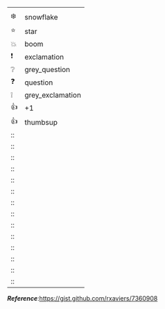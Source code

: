 
| | |
|---|---|
| | |
| :snowflake:| snowflake |
| :star: |star |
| :boom: | boom|
| :exclamation: |exclamation |
| :grey_question: | grey_question|
| :question: |question |
| :grey_exclamation: |grey_exclamation |
| :+1: |+1 |
| :thumbsup: |thumbsup |
| :: | |
| :: | |
| :: | |
| :: | |
| :: | |
| :: | |
| :: | |
| :: | |
| :: | |
| :: | |
| :: | |
| :: | |
| :: | |
| :: | |


***Reference***:https://gist.github.com/rxaviers/7360908
